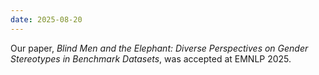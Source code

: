 ```yaml
---
date: 2025-08-20
---
```

Our paper, *Blind Men and the Elephant: Diverse Perspectives on Gender Stereotypes in Benchmark Datasets*, was accepted at EMNLP 2025.
